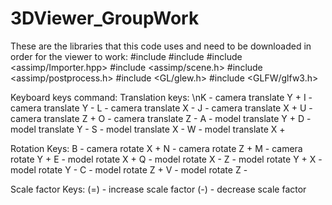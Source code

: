 # 3DViewer_GroupWork

These are the libraries that this code uses and need to be downloaded in order for the viewer to work:
#include <iostream>
#include <vector>
#include <assimp/Importer.hpp>
#include <assimp/scene.h>
#include <assimp/postprocess.h>
#include <GL/glew.h>
#include <GLFW/glfw3.h>

Keyboard keys command:
Translation keys:
\nK - camera translate Y +
I - camera translate Y -
L - camera translate X -
J - camera translate X +
U - camera translate Z +
O - camera translate Z -
A - model translate Y +
D - model translate Y -
S - model translate X -
W - model translate X +

Rotation Keys:
B - camera rotate X +
N - camera rotate Z +
M - camera rotate Y +
E - model rotate X +
Q - model rotate X -
Z - model rotate Y +
X - model rotate Y -
C - model rotate Z +
V - model rotate Z -

Scale factor Keys:
(=) - increase scale factor
(-) - decrease scale factor
